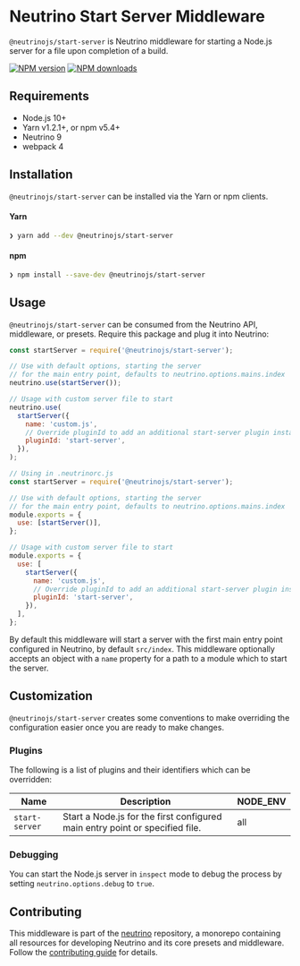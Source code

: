 # Neutrino Start Server Middleware

`@neutrinojs/start-server` is Neutrino middleware for starting a Node.js server
for a file upon completion of a build.

[![NPM version][npm-image]][npm-url] [![NPM downloads][npm-downloads]][npm-url]

## Requirements

- Node.js 10+
- Yarn v1.2.1+, or npm v5.4+
- Neutrino 9
- webpack 4

## Installation

`@neutrinojs/start-server` can be installed via the Yarn or npm clients.

#### Yarn

```bash
❯ yarn add --dev @neutrinojs/start-server
```

#### npm

```bash
❯ npm install --save-dev @neutrinojs/start-server
```

## Usage

`@neutrinojs/start-server` can be consumed from the Neutrino API, middleware, or
presets. Require this package and plug it into Neutrino:

```js
const startServer = require('@neutrinojs/start-server');

// Use with default options, starting the server
// for the main entry point, defaults to neutrino.options.mains.index
neutrino.use(startServer());

// Usage with custom server file to start
neutrino.use(
  startServer({
    name: 'custom.js',
    // Override pluginId to add an additional start-server plugin instance
    pluginId: 'start-server',
  }),
);
```

```js
// Using in .neutrinorc.js
const startServer = require('@neutrinojs/start-server');

// Use with default options, starting the server
// for the main entry point, defaults to neutrino.options.mains.index
module.exports = {
  use: [startServer()],
};

// Usage with custom server file to start
module.exports = {
  use: [
    startServer({
      name: 'custom.js',
      // Override pluginId to add an additional start-server plugin instance
      pluginId: 'start-server',
    }),
  ],
};
```

By default this middleware will start a server with the first main entry point
configured in Neutrino, by default `src/index`. This middleware optionally
accepts an object with a `name` property for a path to a module which to start
the server.

## Customization

`@neutrinojs/start-server` creates some conventions to make overriding the
configuration easier once you are ready to make changes.

### Plugins

The following is a list of plugins and their identifiers which can be
overridden:

| Name           | Description                                                                  | NODE_ENV |
| -------------- | ---------------------------------------------------------------------------- | -------- |
| `start-server` | Start a Node.js for the first configured main entry point or specified file. | all      |

### Debugging

You can start the Node.js server in `inspect` mode to debug the process by
setting `neutrino.options.debug` to `true`.

## Contributing

This middleware is part of the
[neutrino](https://github.com/neutrinojs/neutrino) repository, a monorepo
containing all resources for developing Neutrino and its core presets and
middleware. Follow the
[contributing guide](https://neutrinojs.org/contributing/) for details.

[npm-image]: https://img.shields.io/npm/v/@neutrinojs/start-server.svg
[npm-downloads]: https://img.shields.io/npm/dt/@neutrinojs/start-server.svg
[npm-url]: https://www.npmjs.com/package/@neutrinojs/start-server
